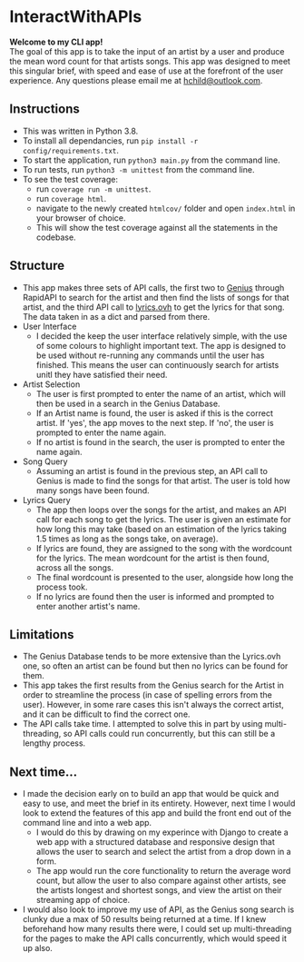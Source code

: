 # InteractWithAPIs
**Welcome to my CLI app!**\
The goal of this app is to take the input of an artist by a user and produce the mean word count for that artists songs. This app was designed to meet this singular brief, with speed and ease of use at the forefront of the user experience. Any questions please email me at [hchild@outlook.com](mailto:hchild@outlook.com).

## Instructions
- This was written in Python 3.8.
- To install all dependancies, run `pip install -r config/requirements.txt`.
- To start the application, run `python3 main.py` from the command line.
- To run tests, run `python3 -m unittest` from the command line.
- To see the test coverage:
    - run `coverage run -m unittest`.
    - run `coverage html`.
    - navigate to the newly created `htmlcov/` folder and open `index.html` in your browser of choice.
    - This will show the test coverage against all the statements in the codebase.

## Structure
- This app makes three sets of API calls, the first two to [Genius](https://rapidapi.com/brianiswu/api/genius/) through RapidAPI to search for the artist and then find the lists of songs for that artist, and the third API call to [lyrics.ovh](https://lyricsovh.docs.apiary.io/#reference/0/lyrics-of-a-song/search) to get the lyrics for that song. The data taken in as a dict and parsed from there.
- User Interface
  - I decided the keep the user interface relatively simple, with the use of some colours to highlight important text. The app is designed to be used without re-running any commands until the user has finished. This means the user can continuously search for artists unitl they have satisfied their need.
- Artist Selection
  - The user is first prompted to enter the name of an artist, which will then be used in a search in the Genius Database.
  - If an Artist name is found, the user is asked if this is the correct artist. If 'yes', the app moves to the next step. If 'no', the user is prompted to enter the name again.
  - If no artist is found in the search, the user is prompted to enter the name again.
- Song Query
  - Assuming an artist is found in the previous step, an API call to Genius is made to find the songs for that artist. The user is told how many songs have been found.
- Lyrics Query
  - The app then loops over the songs for the artist, and makes an API call for each song to get the lyrics. The user is given an estimate for how long this may take (based on an estimation of the lyrics taking 1.5 times as long as the songs take, on average).
  - If lyrics are found, they are assigned to the song with the wordcount for the lyrics. The mean wordcount for the artist is then found, across all the songs.
  - The final wordcount is presented to the user, alongside how long the process took.
  - If no lyrics are found then the user is informed and prompted to enter another artist's name.

## Limitations
- The Genius Database tends to be more extensive than the Lyrics.ovh one, so often an artist can be found but then no lyrics can be found for them.
- This app takes the first results from the Genius search for the Artist in order to streamline the process (in case of spelling errors from the user). However, in some rare cases this isn't always the correct artist, and it can be difficult to find the correct one.
- The API calls take time. I attempted to solve this in part by using multi-threading, so API calls could run concurrently, but this can still be a lengthy process.

## Next time...
- I made the decision early on to build an app that would be quick and easy to use, and meet the brief in its entirety. However, next time I would look to extend the features of this app and build the front end out of the command line and into a web app.
    - I would do this by drawing on my experince with Django to create a web app with a structured database and responsive design that allows the user to search and select the artist from a drop down in a form.
    - The app would run the core functionality to return the average word count, but allow the user to also compare against other artists, see the artists longest and shortest songs, and view the artist on their streaming app of choice.
- I would also look to improve my use of API, as the Genius song search is clunky due a max of 50 results being returned at a time. If I knew beforehand how many results there were, I could set up multi-threading for the pages to make the API calls concurrently, which would speed it up also.
